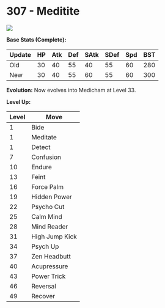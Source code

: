 # 307 - Meditite
![][307]

**Base Stats (Complete):**

Update | HP | Atk | Def | SAtk | SDef | Spd | BST
---    | ---| --- | --- | ---  | ---  | --- | ---
Old    | 30 |  40 |  55 |  40  |  55  |  60  |  280
New    | 30 |  40 |  55 |  60  |  55  |  60  |  300

**Evolution:**
Now evolves into Medicham at Level 33.

**Level Up:**

Level | Move
---   | ---
  1   | Bide
  1   | Meditate
  1   | Detect
  7   | Confusion
 10   | Endure
 13   | Feint
 16   | Force Palm
 19   | Hidden Power
 22   | Psycho Cut
 25   | Calm Mind
 28   | Mind Reader
 31   | High Jump Kick
 34   | Psych Up
 37   | Zen Headbutt
 40   | Acupressure
 43   | Power Trick
 46   | Reversal
 49   | Recover



[307]: /img/pokemon/307.png
